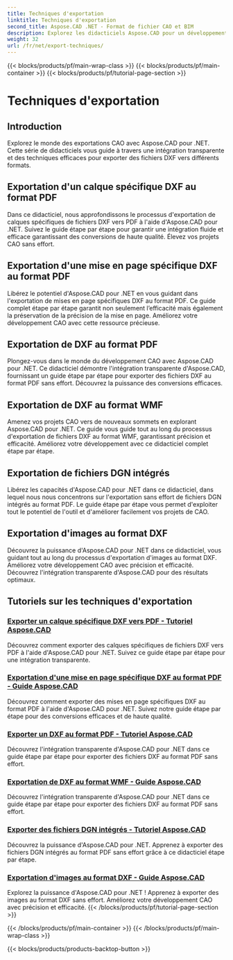 ```yaml
---
title: Techniques d'exportation
linktitle: Techniques d'exportation
second_title: Aspose.CAD .NET - Format de fichier CAO et BIM
description: Explorez les didacticiels Aspose.CAD pour un développement CAO fluide. Apprenez des techniques efficaces pour exporter des fichiers DXF vers différents formats sans effort.
weight: 32
url: /fr/net/export-techniques/
---
```


{{< blocks/products/pf/main-wrap-class >}}
{{< blocks/products/pf/main-container >}}
{{< blocks/products/pf/tutorial-page-section >}}

# Techniques d'exportation



## Introduction

Explorez le monde des exportations CAO avec Aspose.CAD pour .NET. Cette série de didacticiels vous guide à travers une intégration transparente et des techniques efficaces pour exporter des fichiers DXF vers différents formats.

## Exportation d'un calque spécifique DXF au format PDF

Dans ce didacticiel, nous approfondissons le processus d'exportation de calques spécifiques de fichiers DXF vers PDF à l'aide d'Aspose.CAD pour .NET. Suivez le guide étape par étape pour garantir une intégration fluide et efficace garantissant des conversions de haute qualité. Élevez vos projets CAO sans effort.

## Exportation d'une mise en page spécifique DXF au format PDF

Libérez le potentiel d'Aspose.CAD pour .NET en vous guidant dans l'exportation de mises en page spécifiques DXF au format PDF. Ce guide complet étape par étape garantit non seulement l’efficacité mais également la préservation de la précision de la mise en page. Améliorez votre développement CAO avec cette ressource précieuse.

## Exportation de DXF au format PDF

Plongez-vous dans le monde du développement CAO avec Aspose.CAD pour .NET. Ce didacticiel démontre l'intégration transparente d'Aspose.CAD, fournissant un guide étape par étape pour exporter des fichiers DXF au format PDF sans effort. Découvrez la puissance des conversions efficaces.

## Exportation de DXF au format WMF

Amenez vos projets CAO vers de nouveaux sommets en explorant Aspose.CAD pour .NET. Ce guide vous guide tout au long du processus d'exportation de fichiers DXF au format WMF, garantissant précision et efficacité. Améliorez votre développement avec ce didacticiel complet étape par étape.

## Exportation de fichiers DGN intégrés

Libérez les capacités d'Aspose.CAD pour .NET dans ce didacticiel, dans lequel nous nous concentrons sur l'exportation sans effort de fichiers DGN intégrés au format PDF. Le guide étape par étape vous permet d'exploiter tout le potentiel de l'outil et d'améliorer facilement vos projets de CAO.

## Exportation d'images au format DXF

Découvrez la puissance d'Aspose.CAD pour .NET dans ce didacticiel, vous guidant tout au long du processus d'exportation d'images au format DXF. Améliorez votre développement CAO avec précision et efficacité. Découvrez l'intégration transparente d'Aspose.CAD pour des résultats optimaux.
## Tutoriels sur les techniques d'exportation
### [Exporter un calque spécifique DXF vers PDF - Tutoriel Aspose.CAD](./exporting-dxf-specific-layer-to-pdf/)
Découvrez comment exporter des calques spécifiques de fichiers DXF vers PDF à l'aide d'Aspose.CAD pour .NET. Suivez ce guide étape par étape pour une intégration transparente.
### [Exportation d'une mise en page spécifique DXF au format PDF - Guide Aspose.CAD](./exporting-dxf-specific-layout-to-pdf/)
Découvrez comment exporter des mises en page spécifiques DXF au format PDF à l'aide d'Aspose.CAD pour .NET. Suivez notre guide étape par étape pour des conversions efficaces et de haute qualité.
### [Exporter un DXF au format PDF - Tutoriel Aspose.CAD](./exporting-dxf-to-pdf-format/)
Découvrez l'intégration transparente d'Aspose.CAD pour .NET dans ce guide étape par étape pour exporter des fichiers DXF au format PDF sans effort.
### [Exportation de DXF au format WMF - Guide Aspose.CAD](./exporting-dxf-to-wmf-format/)
Découvrez l'intégration transparente d'Aspose.CAD pour .NET dans ce guide étape par étape pour exporter des fichiers DXF au format PDF sans effort.
### [Exporter des fichiers DGN intégrés - Tutoriel Aspose.CAD](./exporting-embedded-dgn-files/)
Découvrez la puissance d'Aspose.CAD pour .NET. Apprenez à exporter des fichiers DGN intégrés au format PDF sans effort grâce à ce didacticiel étape par étape.
### [Exportation d'images au format DXF - Guide Aspose.CAD](./exporting-images-to-dxf-format/)
Explorez la puissance d'Aspose.CAD pour .NET ! Apprenez à exporter des images au format DXF sans effort. Améliorez votre développement CAO avec précision et efficacité.
{{< /blocks/products/pf/tutorial-page-section >}}

{{< /blocks/products/pf/main-container >}}
{{< /blocks/products/pf/main-wrap-class >}}

{{< blocks/products/products-backtop-button >}}
